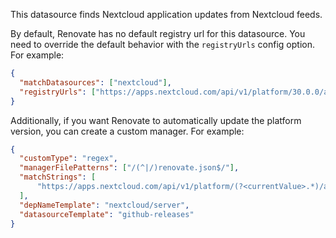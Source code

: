 This datasource finds Nextcloud application updates from Nextcloud feeds.

By default, Renovate has no default registry url for this datasource. You need to override the default behavior with the `registryUrls` config option.
For example:

```json
{
  "matchDatasources": ["nextcloud"],
  "registryUrls": ["https://apps.nextcloud.com/api/v1/platform/30.0.0/apps.json"]
}
```

Additionally, if you want Renovate to automatically update the platform version, you can create a custom manager.
For example:

```json
{
  "customType": "regex",
  "managerFilePatterns": ["/(^|/)renovate.json$/"],
  "matchStrings": [
      "https://apps.nextcloud.com/api/v1/platform/(?<currentValue>.*)/apps.json"
  ],
  "depNameTemplate": "nextcloud/server",
  "datasourceTemplate": "github-releases"
}
```
